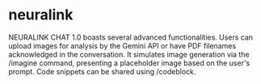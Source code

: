 # neuralink
NEURALINK CHAT 1.0 boasts several advanced functionalities. Users can upload images for analysis by the Gemini API or have PDF filenames acknowledged in the conversation. It simulates image generation via the /imagine command, presenting a placeholder image based on the user's prompt. Code snippets can be shared using /codeblock.
